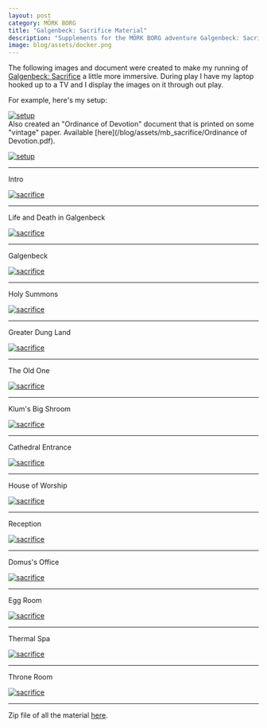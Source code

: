 ```yaml
---
layout: post
category: MÖRK BORG
title: "Galgenbeck: Sacrifice Material"
description: "Supplements for the MÖRK BORG adventure Galgenbeck: Sacrifice"
image: blog/assets/docker.png
---
```


The following images and document were created to make my running of [Galgenbeck: Sacrifice](https://www.drivethrurpg.com/product/376385?affiliate_id=1399969) a little more immersive.
During play I have my laptop hooked up to a TV and I display the images on it through out play. 

For example, here's my setup:

[![setup](/blog/assets/mb_sacrifice/setup.jpg)](/blog/assets/mb_sacrifice/setup.jpg)
<br/>
Also created an "Ordinance of Devotion" document that is printed on some "vintage" paper. Available [here](/blog/assets/mb_sacrifice/Ordinance of Devotion.pdf).

[![setup](/blog/assets/mb_sacrifice/ordinance.jpg)](/blog/assets/mb_sacrifice/ordinance.jpg)

---
Intro

[![sacrifice](/blog/assets/mb_sacrifice/galgenbeck_comet.png)](/blog/assets/mb_sacrifice/galgenbeck_comet.png)

---
Life and Death in Galgenbeck

[![sacrifice](/blog/assets/mb_sacrifice/life_and_death.png)](/blog/assets/mb_sacrifice/life_and_death.png)

---
Galgenbeck

[![sacrifice](/blog/assets/mb_sacrifice/galgenbeck.jpg)](/blog/assets/mb_sacrifice/galgenbeck.jpg)

---
Holy Summons

[![sacrifice](/blog/assets/mb_sacrifice/holy_summons.png)](/blog/assets/mb_sacrifice/holy_summons.png)

---
Greater Dung Land

[![sacrifice](/blog/assets/mb_sacrifice/undercity_dung_land.png)](/blog/assets/mb_sacrifice/undercity_dung_land.png)

---
The Old One

[![sacrifice](/blog/assets/mb_sacrifice/undercity_old_one.png)](/blog/assets/mb_sacrifice/undercity_old_one.png)

---
Klum's Big Shroom

[![sacrifice](/blog/assets/mb_sacrifice/undercity_klums.png)](/blog/assets/mb_sacrifice/undercity_klums.png)

---
Cathedral Entrance

[![sacrifice](/blog/assets/mb_sacrifice/undercity_cathedral.png)](/blog/assets/mb_sacrifice/undercity_cathedral.png)

---
House of Worship

[![sacrifice](/blog/assets/mb_sacrifice/cathedral_entrance.png)](/blog/assets/mb_sacrifice/cathedral_entrance.png)

---
Reception

[![sacrifice](/blog/assets/mb_sacrifice/cathedral_disarm.png)](/blog/assets/mb_sacrifice/cathedral_disarm.png)

---
Domus's Office

[![sacrifice](/blog/assets/mb_sacrifice/cathedral_office.png)](/blog/assets/mb_sacrifice/cathedral_office.png)

---
Egg Room

[![sacrifice](/blog/assets/mb_sacrifice/cathedral_egg.png)](/blog/assets/mb_sacrifice/cathedral_egg.png)

---
Thermal Spa

[![sacrifice](/blog/assets/mb_sacrifice/cathedral_springs.png)](/blog/assets/mb_sacrifice/cathedral_springs.png)

---
Throne Room

[![sacrifice](/blog/assets/mb_sacrifice/cathedral_throne.png)](/blog/assets/mb_sacrifice/cathedral_throne.png)

---
Zip file of all the material [here](/blog/assets/mb_sacrifice/galgenbeck_sacrifice_assets.zip).
